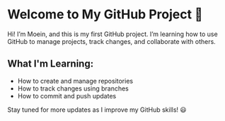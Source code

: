 # Welcome to My GitHub Project 🚀

Hi! I’m Moein, and this is my first GitHub project. I’m learning how to use GitHub to manage projects, track changes, and collaborate with others.

## What I'm Learning:
- How to create and manage repositories
- How to track changes using branches
- How to commit and push updates

Stay tuned for more updates as I improve my GitHub skills! 😃
